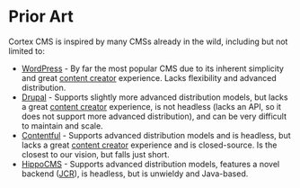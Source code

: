 # Prior Art

Cortex CMS is inspired by many CMSs already in the wild, including but not limited to:

* [WordPress](https://wordpress.com/) - By far the most popular CMS due to its inherent simplicity and great [content creator](/glossary.md#content-creator) experience. Lacks flexibility and advanced distribution.
* [Drupal](https://www.drupal.org/) - Supports slightly more advanced distribution models, but lacks a great [content creator](/glossary.md#content-creator) experience, is not headless \(lacks an API, so it does not support more advanced distribution\), and can be very difficult to maintain and scale.
* [Contentful](https://www.contentful.com/) - Supports advanced distribution models and is headless, but lacks a great [content creator](/glossary.md#content-creator) experience and is closed-source. Is the closest to our vision, but falls just short.
* [HippoCMS](https://www.onehippo.org/) - Supports advanced distribution models, features a novel backend \([JCR](https://en.wikipedia.org/wiki/Content_repository_API_for_Java)\), is headless, but is unwieldy and Java-based.



